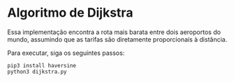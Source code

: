 # Algoritmo de Dijkstra

Essa implementação encontra a rota mais barata entre dois aeroportos do mundo, assumindo que as tarifas são diretamente proporcionais à distância.

Para executar, siga os seguintes passos:

```
pip3 install haversine
python3 dijkstra.py
```
